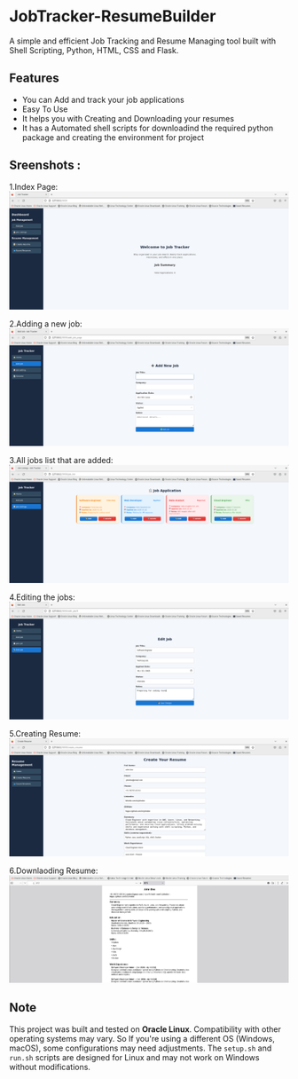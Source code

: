 # JobTracker-ResumeBuilder
A simple and efficient Job Tracking and Resume Managing tool built with Shell Scripting, Python, HTML, CSS and Flask.
## Features
- You can Add and track your job applications
- Easy To Use 
- It helps you with Creating and Downloading your resumes     
- It has a Automated shell scripts for downloadind the required python package and creating the environment for project

## Sreenshots :
1.Index Page:
![image alt](https://github.com/Ashish-j0511/JobTracker-ResumeBuilder/blob/a14f2a070c03cb43e7418152e863b00565a12a30/index.png)

2.Adding a new job:
![image alt](https://github.com/Ashish-j0511/JobTracker-ResumeBuilder/blob/b640d013d824ccd05408ba0ffc410c891fe254f5/add_job.png)

3.All jobs list that are added:
![image alt](https://github.com/Ashish-j0511/JobTracker-ResumeBuilder/blob/a14f2a070c03cb43e7418152e863b00565a12a30/job_list.png)

4.Editing the jobs:
![image alt](https://github.com/Ashish-j0511/JobTracker-ResumeBuilder/blob/a14f2a070c03cb43e7418152e863b00565a12a30/edit_job.png
)

5.Creating Resume:
![image alt](https://github.com/Ashish-j0511/JobTracker-ResumeBuilder/blob/a14f2a070c03cb43e7418152e863b00565a12a30/create_resume.png)

6.Downlaoding Resume:
![image alt](https://github.com/Ashish-j0511/JobTracker-ResumeBuilder/blob/a14f2a070c03cb43e7418152e863b00565a12a30/download_resume.png)

## Note  
This project was built and tested on **Oracle Linux**. Compatibility with other operating systems may vary.
So If you're using a different OS (Windows, macOS), some configurations may need adjustments.
The `setup.sh` and `run.sh` scripts are designed for Linux and may not work on Windows without modifications.
